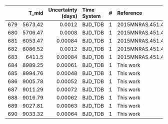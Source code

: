|     |   T_mid |   Uncertainty (days) | Time System   |   # | Reference           |
|----:|--------:|---------------------:|:--------------|----:|:--------------------|
| 679 | 5673.42 |              0.0012  | BJD_TDB       |   1 | 2015MNRAS.451.4060S |
| 680 | 5706.47 |              0.0008  | BJD_TDB       |   1 | 2015MNRAS.451.4060S |
| 681 | 6053.47 |              0.00084 | BJD_TDB       |   1 | 2015MNRAS.451.4060S |
| 682 | 6086.52 |              0.0012  | BJD_TDB       |   1 | 2015MNRAS.451.4060S |
| 683 | 6411.5  |              0.00084 | BJD_TDB       |   1 | 2015MNRAS.451.4060S |
| 684 | 8989.25 |              0.00061 | BJD_TDB       |   1 | This work           |
| 685 | 8994.76 |              0.00048 | BJD_TDB       |   1 | This work           |
| 686 | 9005.78 |              0.00052 | BJD_TDB       |   1 | This work           |
| 687 | 9011.29 |              0.00072 | BJD_TDB       |   1 | This work           |
| 688 | 9016.79 |              0.00062 | BJD_TDB       |   1 | This work           |
| 689 | 9027.81 |              0.00063 | BJD_TDB       |   1 | This work           |
| 690 | 9033.32 |              0.00064 | BJD_TDB       |   1 | This work           |
